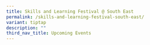 ```yaml
---
title: Skills and Learning Festival @ South East
permalink: /skills-and-learning-festival-south-east/
variant: tiptap
description: ""
third_nav_title: Upcoming Events
---
```

